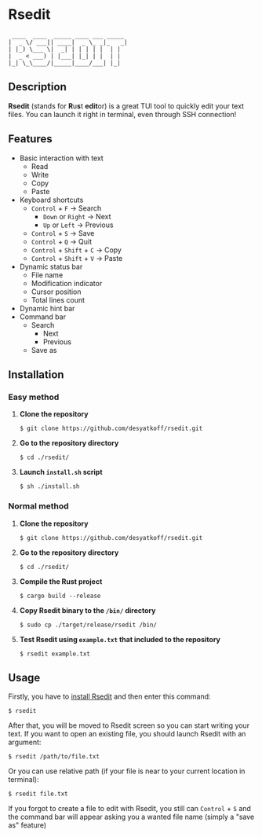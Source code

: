 # Rsedit

```
 ____  ____  _____ ____ ___ _____ 
|  _ \/ ___|| ____|  _ \_ _|_   _|
| |_) \___ \|  _| | | | | |  | |  
|  _ < ___) | |___| |_| | |  | |  
|_| \_\____/|_____|____/___| |_|  
```

## Description

**Rsedit** (stands for **R**u**s**t **edit**or) is a great TUI tool to quickly edit your text files. You can launch it right in terminal, even through SSH connection!

## Features

* Basic interaction with text
    + Read
    + Write
    + Copy
    + Paste
* Keyboard shortcuts
    + `Control` + `F` -> Search
        - `Down` or `Right` -> Next
        - `Up` or `Left` -> Previous
    + `Control` + `S` -> Save
    + `Control` + `Q` -> Quit
    + `Control` + `Shift` + `C` -> Copy
    + `Control` + `Shift` + `V` -> Paste
* Dynamic status bar
    + File name
    + Modification indicator
    + Cursor position
    + Total lines count
* Dynamic hint bar
* Command bar
    + Search
        - Next
        - Previous
    + Save as

## Installation

### Easy method

1. **Clone the repository**
    ```Shell
    $ git clone https://github.com/desyatkoff/rsedit.git
    ```
2. **Go to the repository directory**
    ```Shell
    $ cd ./rsedit/
    ```
3. **Launch `install.sh` script**
    ```Shell
    $ sh ./install.sh
    ```

### Normal  method

1. **Clone the repository**
    ```Shell
    $ git clone https://github.com/desyatkoff/rsedit.git
    ```
2. **Go to the repository directory**
    ```Shell
    $ cd ./rsedit/
    ```
3. **Compile the Rust project**
    ```Shell
    $ cargo build --release
    ```
4. **Copy Rsedit binary to the `/bin/` directory**
    ```Shell
    $ sudo cp ./target/release/rsedit /bin/
    ```
5. **Test Rsedit using `example.txt` that included to the repository**
    ```Shell
    $ rsedit example.txt
    ```

## Usage

Firstly, you have to [install Rsedit](#installation) and then enter this command:
```Shell
$ rsedit
```
After that, you will be moved to Rsedit screen so you can start writing your text. If you want to open an existing file, you should launch Rsedit with an argument:
```Shell
$ rsedit /path/to/file.txt
```
Or you can use relative path (if your file is near to your current location in terminal):
```Shell
$ rsedit file.txt
```

If you forgot to create a file to edit with Rsedit, you still can `Control` + `S` and the command bar will appear asking you a wanted file name (simply a "save as" feature)
